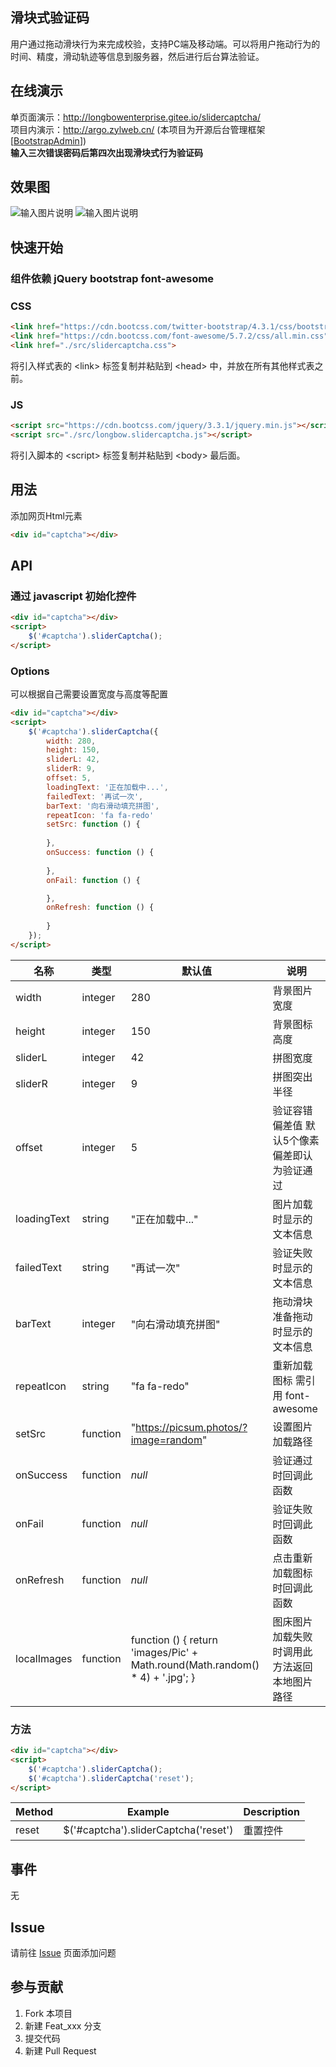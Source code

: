 ﻿## 滑块式验证码

用户通过拖动滑块行为来完成校验，支持PC端及移动端。可以将用户拖动行为的时间、精度，滑动轨迹等信息到服务器，然后进行后台算法验证。

## 在线演示
单页面演示：http://longbowenterprise.gitee.io/slidercaptcha/  
项目内演示：http://argo.zylweb.cn/ (本项目为开源后台管理框架 [[BootstrapAdmin](https://gitee.com/LongbowEnterprise/BootstrapAdmin)])  
**输入三次错误密码后第四次出现滑块式行为验证码**  

## 效果图
![输入图片说明](https://images.gitee.com/uploads/images/2019/0316/003740_c5175e6b_554725.png "SliderCaptcha.png")
![输入图片说明](https://gitee.com/uploads/images/2019/0410/124955_f9b6d54c_554725.png "Untitled.png")

## 快速开始

### 组件依赖 jQuery bootstrap font-awesome

### CSS

```html
<link href="https://cdn.bootcss.com/twitter-bootstrap/4.3.1/css/bootstrap.min.css">
<link href="https://cdn.bootcss.com/font-awesome/5.7.2/css/all.min.css">
<link href="./src/slidercaptcha.css">
```
将引入样式表的 &lt;link&gt; 标签复制并粘贴到 &lt;head&gt; 中，并放在所有其他样式表之前。

### JS

```html
<script src="https://cdn.bootcss.com/jquery/3.3.1/jquery.min.js"></script>
<script src="./src/longbow.slidercaptcha.js"></script>
```

将引入脚本的 &lt;script&gt; 标签复制并粘贴到 &lt;body&gt; 最后面。

## 用法

添加网页Html元素

```html
<div id="captcha"></div>
```

## API

### 通过 javascript 初始化控件

```html
<div id="captcha"></div>
<script>
    $('#captcha').sliderCaptcha();
</script>   
```

### Options

可以根据自己需要设置宽度与高度等配置

```html
<div id="captcha"></div>
<script>
    $('#captcha').sliderCaptcha({
        width: 280,
        height: 150,
        sliderL: 42,
        sliderR: 9,
        offset: 5,
        loadingText: '正在加载中...',
        failedText: '再试一次',
        barText: '向右滑动填充拼图',
        repeatIcon: 'fa fa-redo'
        setSrc: function () {
            
        },
        onSuccess: function () {
            
        },
        onFail: function () {

        },
        onRefresh: function () {
        
        }
    });
</script>   
```

名称 | 类型 | 默认值 | 说明 |
---|---|---|---
width | integer | 280 | 背景图片宽度
height | integer | 150 | 背景图标高度
sliderL | integer | 42 | 拼图宽度
sliderR | integer | 9 | 拼图突出半径
offset | integer | 5 | 验证容错偏差值 默认5个像素偏差即认为验证通过
loadingText | string | "正在加载中..." | 图片加载时显示的文本信息
failedText | string | "再试一次" | 验证失败时显示的文本信息
barText | integer | "向右滑动填充拼图" | 拖动滑块准备拖动时显示的文本信息
repeatIcon | string | "fa fa-redo" | 重新加载图标 需引用 font-awesome
setSrc | function | "https://picsum.photos/?image=random" | 设置图片加载路径
onSuccess | function | *null* | 验证通过时回调此函数
onFail | function | *null* | 验证失败时回调此函数
onRefresh | function | *null* | 点击重新加载图标时回调此函数
localImages | function | function () { return 'images/Pic' + Math.round(Math.random() * 4) + '.jpg'; } | 图床图片加载失败时调用此方法返回本地图片路径

### 方法

```html
<div id="captcha"></div>
<script>
    $('#captcha').sliderCaptcha();
    $('#captcha').sliderCaptcha('reset');
</script>   
```

Method | Example | Description
---|---|---
reset | $('#captcha').sliderCaptcha('reset') | 重置控件

## 事件
无

## Issue
请前往 [Issue](../../issues) 页面添加问题

## 参与贡献

1. Fork 本项目
2. 新建 Feat_xxx 分支
3. 提交代码
4. 新建 Pull Request